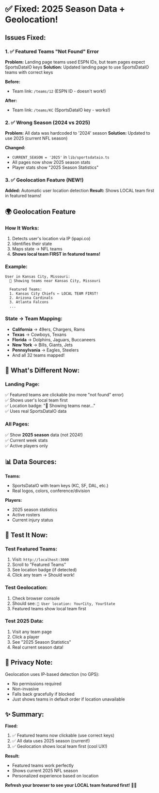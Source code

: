 # ✅ Fixed: 2025 Season Data + Geolocation!

## Issues Fixed:

### 1. ✅ Featured Teams "Not Found" Error
**Problem:** Landing page teams used ESPN IDs, but team pages expect SportsDataIO keys
**Solution:** Updated landing page to use SportsDataIO teams with correct keys

**Before:**
- Team link: `/teams/12` (ESPN ID - doesn't work!)

**After:**
- Team link: `/teams/KC` (SportsDataIO key - works!)

### 2. ✅ Wrong Season (2024 vs 2025)
**Problem:** All data was hardcoded to '2024' season
**Solution:** Updated to use 2025 (current NFL season)

**Changed:**
- `CURRENT_SEASON = '2025'` in `lib/sportsdataio.ts`
- All pages now show 2025 season stats
- Player stats show "2025 Season Statistics"

### 3. ✅ Geolocation Feature (NEW!)
**Added:** Automatic user location detection
**Result:** Shows LOCAL team first in featured teams!

## 🌍 Geolocation Feature

### How It Works:
1. Detects user's location via IP (ipapi.co)
2. Identifies their state
3. Maps state → NFL teams
4. **Shows local team FIRST in featured teams!**

### Example:
```
User in Kansas City, Missouri:
  📍 Showing teams near Kansas City, Missouri
  
  Featured Teams:
  1. Kansas City Chiefs ← LOCAL TEAM FIRST!
  2. Arizona Cardinals
  3. Atlanta Falcons
  ...
```

### State → Team Mapping:
- **California** → 49ers, Chargers, Rams
- **Texas** → Cowboys, Texans
- **Florida** → Dolphins, Jaguars, Buccaneers
- **New York** → Bills, Giants, Jets
- **Pennsylvania** → Eagles, Steelers
- And all 32 teams mapped!

## 🎯 What's Different Now:

### Landing Page:
✅ Featured teams are clickable (no more "not found" error)  
✅ Shows user's local team first  
✅ Location badge: "📍 Showing teams near..."  
✅ Uses real SportsDataIO data  

### All Pages:
✅ Show **2025 season** data (not 2024!)  
✅ Current week stats  
✅ Active players only  

## 📊 Data Sources:

**Teams:**
- SportsDataIO with team keys (KC, SF, DAL, etc.)
- Real logos, colors, conference/division

**Players:**
- 2025 season statistics
- Active rosters
- Current injury status

## 🚀 Test It Now:

### Test Featured Teams:
1. Visit: `http://localhost:3000`
2. Scroll to "Featured Teams"
3. See location badge (if detected)
4. Click any team → Should work!

### Test Geolocation:
1. Check browser console
2. Should see: `📍 User location: YourCity, YourState`
3. Featured teams show local team first

### Test 2025 Data:
1. Visit any team page
2. Click a player
3. See "2025 Season Statistics"
4. Real current season data!

## 🎨 Privacy Note:

Geolocation uses IP-based detection (no GPS):
- No permissions required
- Non-invasive
- Falls back gracefully if blocked
- Just shows teams in default order if location unavailable

## ✨ Summary:

**Fixed:**
1. ✅ Featured teams now clickable (use correct keys)
2. ✅ All data uses 2025 season (current!)
3. ✅ Geolocation shows local team first (cool UX!)

**Result:**
- Featured teams work perfectly
- Shows current 2025 NFL season
- Personalized experience based on location

**Refresh your browser to see your LOCAL team featured first!** 📍🏈








